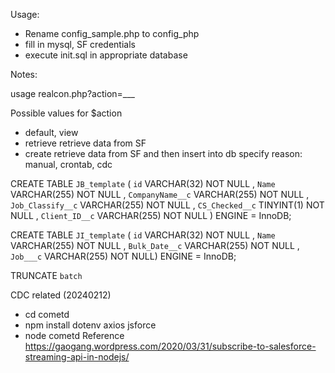 
Usage:
- Rename config_sample.php to config_php
- fill in mysql, SF credentials
- execute init.sql in appropriate database



Notes:

usage 
realcon.php?action=___

Possible values for $action
- default, view
- retrieve
    retrieve data from SF 
- create
    retrieve data from SF and then insert into db
    specify reason: manual, crontab, cdc

CREATE TABLE `JB_template` ( `id` VARCHAR(32) NOT NULL , `Name` VARCHAR(255) NOT NULL , `CompanyName__c` VARCHAR(255) NOT NULL , `Job_Classify__c` VARCHAR(255) NOT NULL , `CS_Checked__c` TINYINT(1) NOT NULL , `Client_ID__c` VARCHAR(255) NOT NULL ) ENGINE = InnoDB;


CREATE TABLE `JI_template` ( `id` VARCHAR(32) NOT NULL , `Name` VARCHAR(255) NOT NULL , `Bulk_Date__c` VARCHAR(255) NOT NULL , `Job___c` VARCHAR(255) NOT NULL) ENGINE = InnoDB;

TRUNCATE `batch`




CDC related (20240212)
- cd cometd
- npm install dotenv axios jsforce
- node cometd
Reference
https://gaogang.wordpress.com/2020/03/31/subscribe-to-salesforce-streaming-api-in-nodejs/